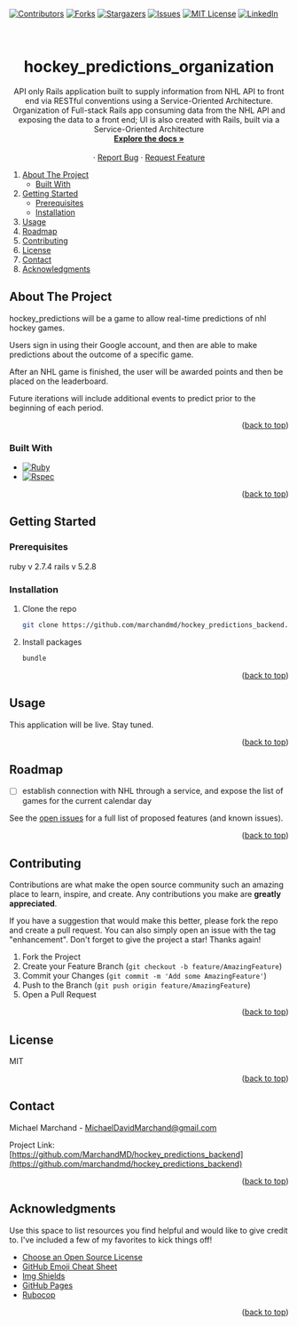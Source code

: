 <!-- Improved compatibility of back to top link: See: https://github.com/marchandmd/hockey_predictions_backend/pull/73 -->

<a name="readme-top"></a>

<!--
*** Thanks for checking out the hockey_predictions_backend. If you have a suggestion
*** that would make this better, please fork the repo and create a pull request
*** or simply open an issue with the tag "enhancement".
*** Don't forget to give the project a star!
*** Thanks again! Now go create something AMAZING! :D
-->

<!-- PROJECT SHIELDS -->
<!--
*** I'm using markdown "reference style" links for readability.
*** Reference links are enclosed in brackets [ ] instead of parentheses ( ).
*** See the bottom of this document for the declaration of the reference variables
*** for contributors-url, forks-url, etc. This is an optional, concise syntax you may use.
*** https://www.markdownguide.org/basic-syntax/#reference-style-links
-->

[![Contributors][contributors-shield]][contributors-url]
[![Forks][forks-shield]][forks-url]
[![Stargazers][stars-shield]][stars-url]
[![Issues][issues-shield]][issues-url]
[![MIT License][license-shield]][license-url]
[![LinkedIn][linkedin-shield]][linkedin-url]

<!-- PROJECT LOGO -->
<br />
<div align="center">

  <h1 align="center">hockey_predictions_organization</h1>

  <p align="center">
  API only Rails application built to supply information from NHL API to front end via RESTful conventions using a Service-Oriented Architecture.
<br />
    Organization of Full-stack Rails app consuming data from the NHL API and exposing the data to a front end; UI is also created with Rails, built via a Service-Oriented Architecture
    <br />
    <a href="https://github.com/marchandmd/hockey_predictions_organization"><strong>Explore the docs »</strong></a>
    <br />
    <br />
    <!-- <a href="https://github.com/marchandmd/hockey_predictions_backend">View Demo</a> -->
    ·
    <a href="https://github.com/marchandmd/hockey_predictions_backend/issues">Report Bug</a>
    ·
    <a href="https://github.com/marchandmd/hockey_predictions_backend/issues">Request Feature</a>
  </p>
</div>

<!-- TABLE OF CONTENTS -->
  <ol>
    <li>
      <a href="#about-the-project">About The Project</a>
      <ul>
        <li><a href="#built-with">Built With</a></li>
      </ul>
    </li>
    <li>
      <a href="#getting-started">Getting Started</a>
      <ul>
        <li><a href="#prerequisites">Prerequisites</a></li>
        <li><a href="#installation">Installation</a></li>
      </ul>
    </li>
    <li><a href="#usage">Usage</a></li>
    <li><a href="#roadmap">Roadmap</a></li>
    <li><a href="#contributing">Contributing</a></li>
    <li><a href="#license">License</a></li>
    <li><a href="#contact">Contact</a></li>
    <li><a href="#acknowledgments">Acknowledgments</a></li>
  </ol>

<!-- ABOUT THE PROJECT -->

## About The Project

hockey_predictions will be a game to allow real-time predictions of nhl hockey games.

Users sign in using their Google account, and then are able to make predictions about the outcome of a specific game.

After an NHL game is finished, the user will be awarded points and then be placed on the leaderboard.

Future iterations will include additional events to predict prior to the beginning of each period.

<p align="right">(<a href="#readme-top">back to top</a>)</p>

### Built With

-   [![Ruby][ruby.com]][ruby-url]
-   [![Rspec][rspec.com]][rspec-url]

<p align="right">(<a href="#readme-top">back to top</a>)</p>

<!-- GETTING STARTED -->

## Getting Started

### Prerequisites

ruby v 2.7.4
rails v 5.2.8

### Installation

1. Clone the repo
    ```sh
    git clone https://github.com/marchandmd/hockey_predictions_backend.git
    ```
2. Install packages
    ```sh
    bundle
    ```

<p align="right">(<a href="#readme-top">back to top</a>)</p>

<!-- USAGE EXAMPLES -->

## Usage

This application will be live. Stay tuned.

<p align="right">(<a href="#readme-top">back to top</a>)</p>

<!-- ROADMAP -->

## Roadmap

- [ ] establish connection with NHL through a service, and expose the list of games for the current calendar day

See the [open issues](https://github.com/marchandmd/hockey_predictions_backend/issues) for a full list of proposed features (and known issues).

<p align="right">(<a href="#readme-top">back to top</a>)</p>

<!-- CONTRIBUTING -->

## Contributing

Contributions are what make the open source community such an amazing place to learn, inspire, and create. Any contributions you make are **greatly appreciated**.

If you have a suggestion that would make this better, please fork the repo and create a pull request. You can also simply open an issue with the tag "enhancement".
Don't forget to give the project a star! Thanks again!

1. Fork the Project
2. Create your Feature Branch (`git checkout -b feature/AmazingFeature`)
3. Commit your Changes (`git commit -m 'Add some AmazingFeature'`)
4. Push to the Branch (`git push origin feature/AmazingFeature`)
5. Open a Pull Request

<p align="right">(<a href="#readme-top">back to top</a>)</p>

<!-- LICENSE -->

## License

MIT

<p align="right">(<a href="#readme-top">back to top</a>)</p>

<!-- CONTACT -->

## Contact

Michael Marchand - MichaelDavidMarchand@gmail.com

Project Link: [https://github.com/MarchandMD/hockey_predictions_backend](https://github.com/marchandmd/hockey_predictions_backend)

<p align="right">(<a href="#readme-top">back to top</a>)</p>

<!-- ACKNOWLEDGMENTS -->

## Acknowledgments

Use this space to list resources you find helpful and would like to give credit to. I've included a few of my favorites to kick things off!

-   [Choose an Open Source License](https://choosealicense.com)
-   [GitHub Emoji Cheat Sheet](https://www.webpagefx.com/tools/emoji-cheat-sheet)
-   [Img Shields](https://shields.io)
-   [GitHub Pages](https://pages.github.com)
-   [Rubocop](https://rubocop.org/)

<p align="right">(<a href="#readme-top">back to top</a>)</p>

<!-- MARKDOWN LINKS & IMAGES -->
<!-- https://www.markdownguide.org/basic-syntax/#reference-style-links -->

[contributors-shield]: https://img.shields.io/github/contributors/marchandmd/hockey_predictions_backend.svg?style=for-the-badge
[contributors-url]: https://github.com/marchandmd/hockey_predictions_backend/graphs/contributors
[forks-shield]: https://img.shields.io/github/forks/marchandmd/hockey_predictions_backend.svg?style=for-the-badge
[forks-url]: https://github.com/marchandmd/hockey_predictions_backend/network/members
[stars-shield]: https://img.shields.io/github/stars/marchandmd/hockey_predictions_backend.svg?style=for-the-badge
[stars-url]: https://github.com/marchandmd/hockey_predictions_backend/stargazers
[issues-shield]: https://img.shields.io/github/issues/marchandmd/hockey_predictions_backend.svg?style=for-the-badge
[issues-url]: https://github.com/marchandmd/hockey_predictions_backend/issues
[license-shield]: https://img.shields.io/github/license/marchandmd/hockey_predictions_backend.svg?style=for-the-badge
[license-url]: https://github.com/marchandmd/hockey_predictions_backend/blob/master/LICENSE.txt
[linkedin-shield]: https://img.shields.io/badge/-LinkedIn-black.svg?style=for-the-badge&logo=linkedin&colorB=555
[linkedin-url]: https://linkedin.com/in/marchandmd1
[product-screenshot]: images/screenshot.png
[bootstrap.com]: https://img.shields.io/badge/Bootstrap-563D7C?style=for-the-badge&logo=bootstrap&logoColor=white
[bootstrap-url]: https://getbootstrap.com
[ruby.com]: https://img.shields.io/badge/ruby-v2.7.4-red
[ruby-url]: https://ruby-doc.org/core-2.7.2/
[rspec.com]: https://img.shields.io/badge/rspec-v3.10-success
[rspec-url]: https://rspec.info/documentation/
